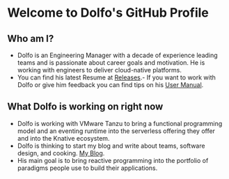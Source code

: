 # Welcome to Dolfo's GitHub Profile

## Who am I?

- Dolfo is an Engineering Manager with a decade of experience leading teams and is passionate about career goals and motivation. He is working with engineers to deliver cloud-native platforms.
- You can find his latest Resume at [Releases](https://github.com/dolfolife/dolfolife/releases).- If you want to work with Dolfo or give him feedback you can find tips on his [User Manual](user-manual/README.md).

## What Dolfo is working on right now

- Dolfo is working with VMware Tanzu to bring a functional programming model and an eventing runtime into the serverless offering they offer and into the Knative ecosystem.
- Dolfo is thinking to start my blog and write about teams, software design, and cooking. [My Blog](https://dolfo.codes/posts).
- His main goal is to bring reactive programming into the portfolio of paradigms people use to build their applications.
